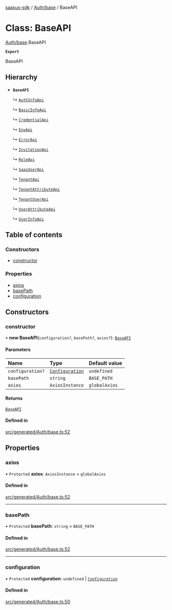 [saasus-sdk](../README.md) / [Auth/base](../modules/Auth_base.md) / BaseAPI

# Class: BaseAPI

[Auth/base](../modules/Auth_base.md).BaseAPI

**`Export`**

BaseAPI

## Hierarchy

- **`BaseAPI`**

  ↳ [`AuthInfoApi`](Auth_api.AuthInfoApi.md)

  ↳ [`BasicInfoApi`](Auth_api.BasicInfoApi.md)

  ↳ [`CredentialApi`](Auth_api.CredentialApi.md)

  ↳ [`EnvApi`](Auth_api.EnvApi.md)

  ↳ [`ErrorApi`](Auth_api.ErrorApi.md)

  ↳ [`InvitationApi`](Auth_api.InvitationApi.md)

  ↳ [`RoleApi`](Auth_api.RoleApi.md)

  ↳ [`SaasUserApi`](Auth_api.SaasUserApi.md)

  ↳ [`TenantApi`](Auth_api.TenantApi.md)

  ↳ [`TenantAttributeApi`](Auth_api.TenantAttributeApi.md)

  ↳ [`TenantUserApi`](Auth_api.TenantUserApi.md)

  ↳ [`UserAttributeApi`](Auth_api.UserAttributeApi.md)

  ↳ [`UserInfoApi`](Auth_api.UserInfoApi.md)

## Table of contents

### Constructors

- [constructor](Auth_base.BaseAPI.md#constructor)

### Properties

- [axios](Auth_base.BaseAPI.md#axios)
- [basePath](Auth_base.BaseAPI.md#basepath)
- [configuration](Auth_base.BaseAPI.md#configuration)

## Constructors

### constructor

• **new BaseAPI**(`configuration?`, `basePath?`, `axios?`): [`BaseAPI`](Auth_base.BaseAPI.md)

#### Parameters

| Name | Type | Default value |
| :------ | :------ | :------ |
| `configuration?` | [`Configuration`](Auth_configuration.Configuration.md) | `undefined` |
| `basePath` | `string` | `BASE_PATH` |
| `axios` | `AxiosInstance` | `globalAxios` |

#### Returns

[`BaseAPI`](Auth_base.BaseAPI.md)

#### Defined in

[src/generated/Auth/base.ts:52](https://github.com/saasus-platform/saasus-sdk-javascript/blob/c67ac22/src/generated/Auth/base.ts#L52)

## Properties

### axios

• `Protected` **axios**: `AxiosInstance` = `globalAxios`

#### Defined in

[src/generated/Auth/base.ts:52](https://github.com/saasus-platform/saasus-sdk-javascript/blob/c67ac22/src/generated/Auth/base.ts#L52)

___

### basePath

• `Protected` **basePath**: `string` = `BASE_PATH`

#### Defined in

[src/generated/Auth/base.ts:52](https://github.com/saasus-platform/saasus-sdk-javascript/blob/c67ac22/src/generated/Auth/base.ts#L52)

___

### configuration

• `Protected` **configuration**: `undefined` \| [`Configuration`](Auth_configuration.Configuration.md)

#### Defined in

[src/generated/Auth/base.ts:50](https://github.com/saasus-platform/saasus-sdk-javascript/blob/c67ac22/src/generated/Auth/base.ts#L50)
